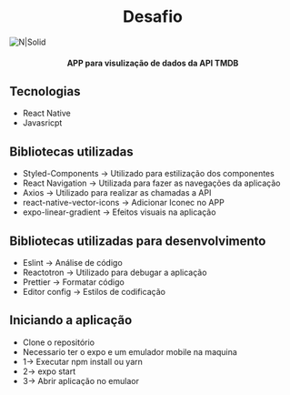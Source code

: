 <h1 align="center">
  Desafio
</h1>

![N|Solid](src/assets/imagesApp.png)

<h4 align="center">APP para visulização de dados da API TMDB</h4>

## Tecnologias
<ul>
  <li>React Native</li>
  <li>Javasricpt</li>
</ul>

## Bibliotecas utilizadas
<ul>
  <li>Styled-Components -> Utilizado para estilização dos componentes </li>
  <li>React Navigation -> Utilizada para fazer as navegações da aplicação </li>
  <li>Axios -> Utilizado para realizar as chamadas a API </li>
  <li>react-native-vector-icons -> Adicionar Iconec no APP </li>
  <li>expo-linear-gradient -> Efeitos visuais na aplicação</li>
</ul>

## Bibliotecas utilizadas para desenvolvimento
<ul>
  <li>Eslint -> Análise de código </li>
  <li>Reactotron -> Utilizado para debugar a aplicação </li>
  <li>Prettier -> Formatar código </li>
  <li>Editor config -> Estilos de codificação </li>
</ul>


## Iniciando a aplicação
<ul>
  <li> Clone o repositório </li>
  <li> Necessario ter o expo e um emulador mobile na maquina</li>
  <li> 1-> Executar npm install ou yarn </li>
  <li> 2-> expo start </li>
  <li> 3-> Abrir aplicação no emulaor </li>
</ul>


